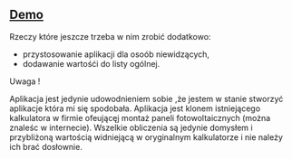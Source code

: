 
## [Demo](https://volrecon.github.io)

Rzeczy które jeszcze trzeba w nim zrobić dodatkowo:
- przystosowanie aplikacji dla osoób niewidzących,
- dodawanie wartośći do listy ogólnej.

Uwaga !

 Aplikacja jest jedynie udowodnieniem sobie ,że jestem w stanie stworzyć aplikacje która mi się spodobała.
 Aplikacja jest klonem istniejącego kalkulatora w firmie ofeującęj montaż paneli fotowoltaicznych (można znaleśc w internecie). 
 Wszelkie obliczenia są jedynie domysłem i przybliżoną wartością widniejącą w oryginalnym kalkulatorze i nie należy ich brać dosłownie. 

